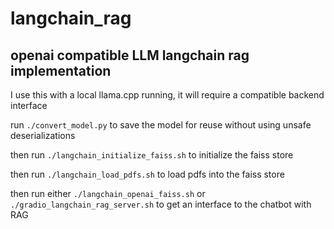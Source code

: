 # langchain_rag


## openai compatible LLM langchain rag implementation 

I use this with a local llama.cpp running, it will require a compatible backend interface

run ```./convert_model.py``` to save the model for reuse without using unsafe deserializations 

then run ```./langchain_initialize_faiss.sh``` to initialize the faiss store

then run ```./langchain_load_pdfs.sh``` to load pdfs into the faiss store

then run either ```./langchain_openai_faiss.sh``` or ```./gradio_langchain_rag_server.sh``` to get an interface to the chatbot with RAG

